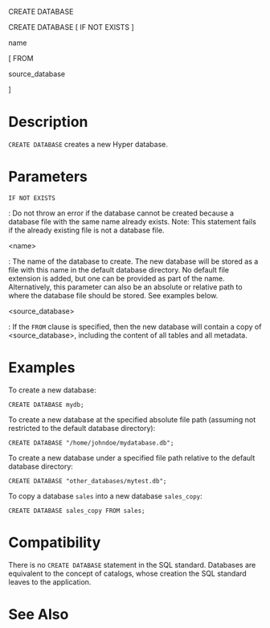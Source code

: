 CREATE DATABASE

CREATE DATABASE \[ IF NOT EXISTS \]

name

\[ FROM

source_database

\]

# Description

`CREATE DATABASE` creates a new Hyper database.

# Parameters

`IF NOT EXISTS`

:   Do not throw an error if the database cannot be created because a
    database file with the same name already exists. Note: This
    statement fails if the already existing file is not a database file.

\<name\>

:   The name of the database to create. The new database will be stored
    as a file with this name in the default database directory. No
    default file extension is added, but one can be provided as part of
    the name. Alternatively, this parameter can also be an absolute or
    relative path to where the database file should be stored. See
    examples below.

\<source_database\>

:   If the `FROM` clause is specified, then the new database will
    contain a copy of \<source_database\>, including the content of all
    tables and all metadata.

# Examples

To create a new database:

    CREATE DATABASE mydb;

To create a new database at the specified absolute file path (assuming
not restricted to the default database directory):

    CREATE DATABASE "/home/johndoe/mydatabase.db";

To create a new database under a specified file path relative to the
default database directory:

    CREATE DATABASE "other_databases/mytest.db";

To copy a database `sales` into a new database `sales_copy`:

    CREATE DATABASE sales_copy FROM sales;

# Compatibility

There is no `CREATE DATABASE` statement in the SQL standard. Databases
are equivalent to the concept of catalogs, whose creation the SQL
standard leaves to the application.

# See Also
